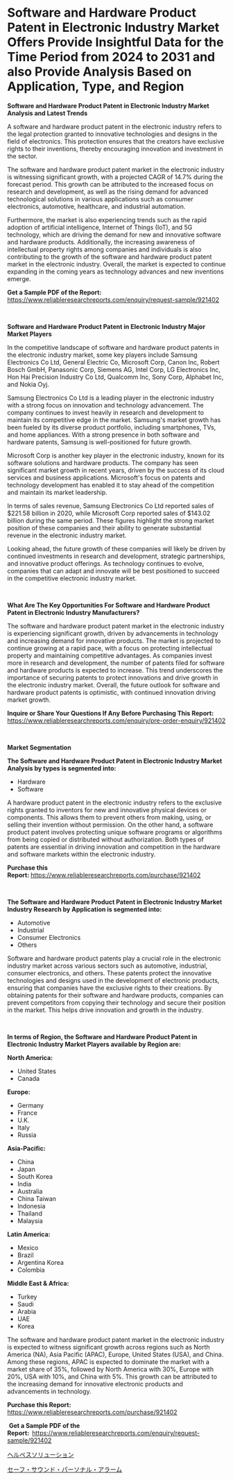 <p><h1>Software and Hardware Product Patent in Electronic Industry Market Offers Provide Insightful Data for the Time Period from 2024 to 2031 and also Provide Analysis Based on Application, Type, and Region</h1></p><p><strong>Software and Hardware Product Patent in Electronic Industry Market Analysis and Latest Trends</strong></p>
<p><p>A software and hardware product patent in the electronic industry refers to the legal protection granted to innovative technologies and designs in the field of electronics. This protection ensures that the creators have exclusive rights to their inventions, thereby encouraging innovation and investment in the sector. </p><p>The software and hardware product patent market in the electronic industry is witnessing significant growth, with a projected CAGR of 14.7% during the forecast period. This growth can be attributed to the increased focus on research and development, as well as the rising demand for advanced technological solutions in various applications such as consumer electronics, automotive, healthcare, and industrial automation. </p><p>Furthermore, the market is also experiencing trends such as the rapid adoption of artificial intelligence, Internet of Things (IoT), and 5G technology, which are driving the demand for new and innovative software and hardware products. Additionally, the increasing awareness of intellectual property rights among companies and individuals is also contributing to the growth of the software and hardware product patent market in the electronic industry. Overall, the market is expected to continue expanding in the coming years as technology advances and new inventions emerge.</p></p>
<p><strong>Get a Sample PDF of the Report:&nbsp;</strong> <a href="https://www.reliableresearchreports.com/enquiry/request-sample/921402">https://www.reliableresearchreports.com/enquiry/request-sample/921402</a></p>
<p>&nbsp;</p>
<p><strong>Software and Hardware Product Patent in Electronic Industry Major Market Players</strong></p>
<p><p>In the competitive landscape of software and hardware product patents in the electronic industry market, some key players include Samsung Electronics Co Ltd, General Electric Co, Microsoft Corp, Canon Inc, Robert Bosch GmbH, Panasonic Corp, Siemens AG, Intel Corp, LG Electronics Inc, Hon Hai Precision Industry Co Ltd, Qualcomm Inc, Sony Corp, Alphabet Inc, and Nokia Oyj.</p><p>Samsung Electronics Co Ltd is a leading player in the electronic industry with a strong focus on innovation and technology advancement. The company continues to invest heavily in research and development to maintain its competitive edge in the market. Samsung's market growth has been fueled by its diverse product portfolio, including smartphones, TVs, and home appliances. With a strong presence in both software and hardware patents, Samsung is well-positioned for future growth.</p><p>Microsoft Corp is another key player in the electronic industry, known for its software solutions and hardware products. The company has seen significant market growth in recent years, driven by the success of its cloud services and business applications. Microsoft's focus on patents and technology development has enabled it to stay ahead of the competition and maintain its market leadership.</p><p>In terms of sales revenue, Samsung Electronics Co Ltd reported sales of $221.58 billion in 2020, while Microsoft Corp reported sales of $143.02 billion during the same period. These figures highlight the strong market position of these companies and their ability to generate substantial revenue in the electronic industry market.</p><p>Looking ahead, the future growth of these companies will likely be driven by continued investments in research and development, strategic partnerships, and innovative product offerings. As technology continues to evolve, companies that can adapt and innovate will be best positioned to succeed in the competitive electronic industry market.</p></p>
<p>&nbsp;</p>
<p><strong>What Are The Key Opportunities For Software and Hardware Product Patent in Electronic Industry Manufacturers?</strong></p>
<p><p>The software and hardware product patent market in the electronic industry is experiencing significant growth, driven by advancements in technology and increasing demand for innovative products. The market is projected to continue growing at a rapid pace, with a focus on protecting intellectual property and maintaining competitive advantages. As companies invest more in research and development, the number of patents filed for software and hardware products is expected to increase. This trend underscores the importance of securing patents to protect innovations and drive growth in the electronic industry market. Overall, the future outlook for software and hardware product patents is optimistic, with continued innovation driving market growth.</p></p>
<p><strong>Inquire or Share Your Questions If Any Before Purchasing This Report:</strong> <a href="https://www.reliableresearchreports.com/enquiry/pre-order-enquiry/921402">https://www.reliableresearchreports.com/enquiry/pre-order-enquiry/921402</a></p>
<p>&nbsp;</p>
<p><strong>Market Segmentation</strong></p>
<p><strong>The Software and Hardware Product Patent in Electronic Industry Market Analysis by types is segmented into:</strong></p>
<p><ul><li>Hardware</li><li>Software</li></ul></p>
<p><p>A hardware product patent in the electronic industry refers to the exclusive rights granted to inventors for new and innovative physical devices or components. This allows them to prevent others from making, using, or selling their invention without permission. On the other hand, a software product patent involves protecting unique software programs or algorithms from being copied or distributed without authorization. Both types of patents are essential in driving innovation and competition in the hardware and software markets within the electronic industry.</p></p>
<p><strong>Purchase this Report:&nbsp;</strong><a href="https://www.reliableresearchreports.com/purchase/921402">https://www.reliableresearchreports.com/purchase/921402</a></p>
<p>&nbsp;</p>
<p><strong>The Software and Hardware Product Patent in Electronic Industry Market Industry Research by Application is segmented into:</strong></p>
<p><ul><li>Automotive</li><li>Industrial</li><li>Consumer Electronics</li><li>Others</li></ul></p>
<p><p>Software and hardware product patents play a crucial role in the electronic industry market across various sectors such as automotive, industrial, consumer electronics, and others. These patents protect the innovative technologies and designs used in the development of electronic products, ensuring that companies have the exclusive rights to their creations. By obtaining patents for their software and hardware products, companies can prevent competitors from copying their technology and secure their position in the market. This helps drive innovation and growth in the industry.</p></p>
<p>&nbsp;</p>
<p><strong>In terms of Region, the Software and Hardware Product Patent in Electronic Industry Market Players available by Region are:</strong></p>
<p>
    <p> <strong> North America: </strong>
        <ul>
            <li>United States</li>
            <li>Canada</li>
        </ul>
        </p> 
    <p> <strong> Europe: </strong>
        <ul>
            <li>Germany</li>
            <li>France</li>
            <li>U.K.</li>
            <li>Italy</li>
            <li>Russia</li>
        </ul>
        </p> 
    <p> <strong> Asia-Pacific: </strong>
        <ul>
            <li>China</li>
            <li>Japan</li>
            <li>South Korea</li>
            <li>India</li>
            <li>Australia</li>
            <li>China Taiwan</li>
            <li>Indonesia</li>
            <li>Thailand</li>
            <li>Malaysia</li>
        </ul>
        </p> 
    <p> <strong> Latin America: </strong>
        <ul>
            <li>Mexico</li>
            <li>Brazil</li>
            <li>Argentina Korea</li>
            <li>Colombia</li>
        </ul>
        </p> 
    <p> <strong> Middle East & Africa: </strong>
        <ul>
            <li>Turkey</li>
            <li>Saudi</li>
            <li>Arabia</li>
            <li>UAE</li>
            <li>Korea</li>
        </ul>
    </p>
    </p>
<p><p>The software and hardware product patent market in the electronic industry is expected to witness significant growth across regions such as North America (NA), Asia Pacific (APAC), Europe, United States (USA), and China. Among these regions, APAC is expected to dominate the market with a market share of 35%, followed by North America with 30%, Europe with 20%, USA with 10%, and China with 5%. This growth can be attributed to the increasing demand for innovative electronic products and advancements in technology.</p></p>
<p><strong>Purchase this Report: </strong><a href="https://www.reliableresearchreports.com/purchase/921402">https://www.reliableresearchreports.com/purchase/921402</a></p>
<p>&nbsp;<strong>Get a Sample PDF of the Report:&nbsp;&nbsp;</strong><a href="https://www.reliableresearchreports.com/enquiry/request-sample/921402">https://www.reliableresearchreports.com/enquiry/request-sample/921402</a></p>
<p><strong></strong></p>
<p><p><a href="https://github.com/RodHoppe07/Market-Research-Report-List-1/blob/main/501346712489.md">ヘルペスソリューション</a></p><p><a href="https://github.com/laurenreichert/Market-Research-Report-List-1/blob/main/836011612488.md">セーフ・サウンド・パーソナル・アラーム</a></p></p>